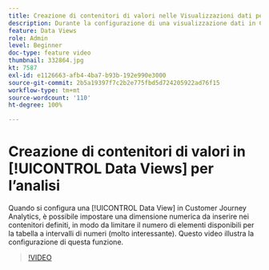 ```yaml
---
title: Creazione di contenitori di valori nelle Visualizzazioni dati per l’analisi
description: Durante la configurazione di una visualizzazione dati in Customer Journey Analytics, puoi impostare una dimensione numerica da inserire nei contenitori definiti, in modo da limitare il numero di elementi disponibili per la tabella a intervalli di numeri (molto interessante). Questo video illustra la configurazione di questa funzione.
feature: Data Views
role: Admin
level: Beginner
doc-type: feature video
thumbnail: 332864.jpg
kt: 7587
exl-id: e1126663-afb4-4ba7-b93b-192e990e3000
source-git-commit: 2b5a19397f7c2b2e775fbd5d724205922ad76f15
workflow-type: tm+mt
source-wordcount: '110'
ht-degree: 100%

---
```


# Creazione di contenitori di valori in [!UICONTROL Data Views] per l’analisi

Quando si configura una [!UICONTROL Data View] in Customer Journey Analytics, è possibile impostare una dimensione numerica da inserire nei contenitori definiti, in modo da limitare il numero di elementi disponibili per la tabella a intervalli di numeri (molto interessante). Questo video illustra la configurazione di questa funzione.

>[!VIDEO](https://video.tv.adobe.com/v/3412359/?quality=12&learn=on&captions=ita)
